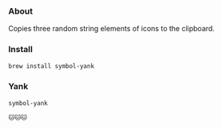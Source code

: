 ### About
Copies three random string elements of icons to the clipboard.

### Install
```bash
brew install symbol-yank
```

### Yank
```bash
symbol-yank
```

```bash
🐱🐱🐱
```
